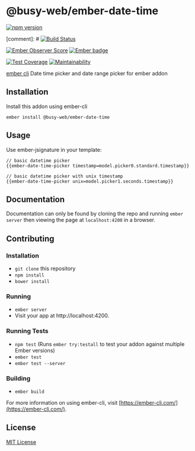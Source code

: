 @busy-web/ember-date-time
==============================================================================

[![npm version](https://badge.fury.io/js/%40busy-web%2Fember-date-time.svg)](https://badge.fury.io/js/%40busy-web%2Fember-date-time)

[comment]: # [![Build Status](https://travis-ci.org/busy-web/ember-date-time.svg?branch=master)](https://travis-ci.org/busy-web/ember-date-time)

[![Ember Observer Score](https://emberobserver.com/badges/busy-web/ember-date-time.svg)](https://emberobserver.com/addons/busy-web/ember-date-time)
[![Ember badge][ember-badge]][embadge]

[![Test Coverage](https://api.codeclimate.com/v1/badges/33200deefc810162f315/test_coverage)](https://codeclimate.com/repos/5a34307eeeb19e02d300012d/test_coverage)
[![Maintainability](https://api.codeclimate.com/v1/badges/33200deefc810162f315/maintainability)](https://codeclimate.com/repos/5a34307eeeb19e02d300012d/maintainability)

[ember cli](https://ember-cli.com/) Date time picker and date range picker for ember addon

Installation
------------------------------------------------------------------------------

Install this addon using ember-cli
```
ember install @busy-web/ember-date-time
```

Usage
------------------------------------------------------------------------------

Use ember-jsignature in your template:
```
// basic datetime picker
{{ember-date-time-picker timestamp=model.picker0.standard.timestamp}}

// basic datetime picker with unix timestamp
{{ember-date-time-picker unix=model.picker1.seconds.timestamp}}
```

Documentation
------------------------------------------------------------------------------

Documentation can only be found by cloning the repo and running `ember server`
then viewing the page at `localhost:4200` in a browser.


Contributing
------------------------------------------------------------------------------

### Installation

* `git clone` this repository
* `npm install`
* `bower install`

### Running

* `ember server`
* Visit your app at http://localhost:4200.

### Running Tests

* `npm test` (Runs `ember try:testall` to test your addon against multiple Ember versions)
* `ember test`
* `ember test --server`

### Building

* `ember build`

For more information on using ember-cli, visit [https://ember-cli.com/](https://ember-cli.com/).


License
------------------------------------------------------------------------------

[MIT License](https://opensource.org/licenses/mit-license.php)

[embadge]: http://embadge.io/
[ember-badge]: http://embadge.io/v1/badge.svg?start=2.16.2
